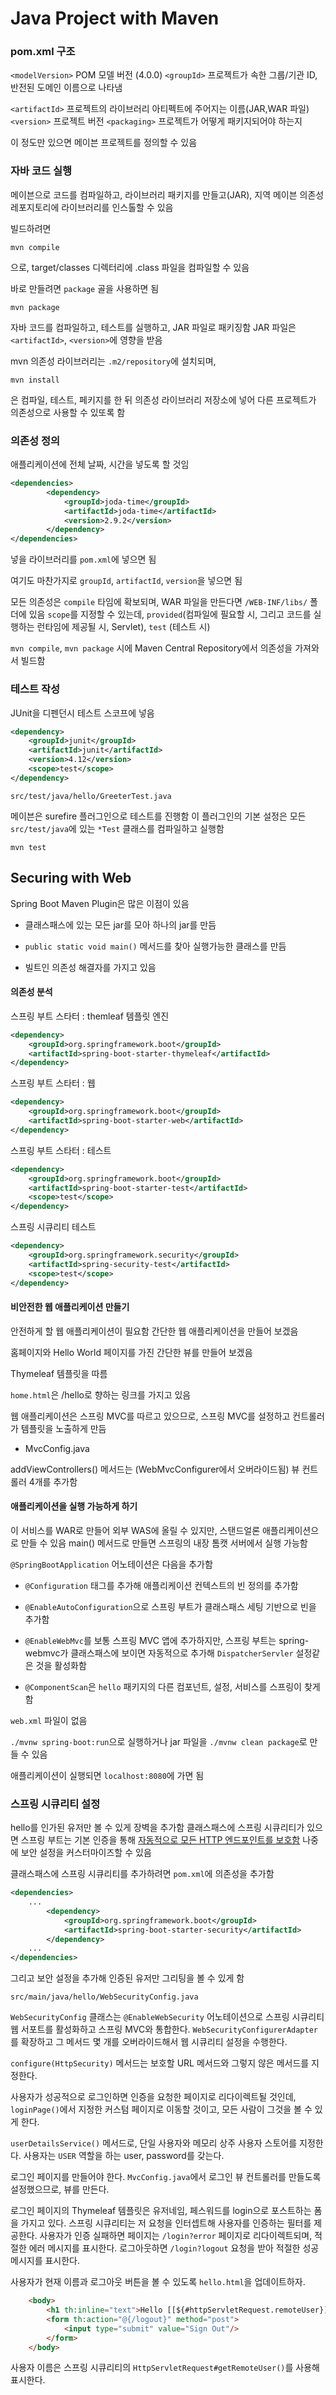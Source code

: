 # Java Project with Maven

[](https://spring.io/guides/gs/maven/)

### pom.xml 구조

`<modelVersion>` POM 모델 버전 (4.0.0)
`<groupId>` 프로젝트가 속한 그룹/기관 ID, 반전된 도메인 이름으로 나타냄

`<artifactId>` 프로젝트의 라이브러리 아티펙트에 주어지는 이름(JAR,WAR 파일)
`<version>` 프로젝트 버전
`<packaging>` 프로젝트가 어떻게 패키지되어야 하는지

이 정도만 있으면 메이븐 프로젝트를 정의할 수 있음

### 자바 코드 실행

메이븐으로 코드를 컴파일하고, 라이브러리 패키지를 만들고(JAR), 지역 메이븐 의존성 레포지토리에 라이브러리를 인스톨할 수 있음

빌드하려면

```
mvn compile
```

으로, target/classes 디렉터리에 .class 파일을 컴파일할 수 있음

바로 만들려면 `package` 골을 사용하면 됨

```
mvn package
```

자바 코드를 컴파일하고, 테스트를 실행하고, JAR 파일로 패키징함
JAR 파일은 `<artifactId>`, `<version>`에 영향을 받음

mvn 의존성 라이브러리는 `.m2/repository`에 설치되며,

```
mvn install
```
은 컴파일, 테스트, 페키지를 한 뒤 의존성 라이브러리 저장소에 넣어 다른 프로젝트가 의존성으로 사용할 수 있또록 함

### 의존성 정의

애플리케이션에 전체 날짜, 시간을 넣도록 할 것임

```xml
<dependencies>
		<dependency>
			<groupId>joda-time</groupId>
			<artifactId>joda-time</artifactId>
			<version>2.9.2</version>
		</dependency>
</dependencies>
```

넣을 라이브러리를 `pom.xml`에 넣으면 됨

여기도 마찬가지로 `groupId`, `artifactId`, `version`을 넣으면 됨

모든 의존성은 `compile` 타임에 확보되며, WAR 파일을 만든다면 `/WEB-INF/libs/` 폴더에 있음
`scope`를 지정할 수 있는데, `provided`(컴파일에 필요할 시, 그리고 코드를 실행하는 런타임에 제공될 시, Servlet), `test` (테스트 시)

`mvn compile`, `mvn package` 시에 Maven Central Repository에서 의존성을 가져와서 빌드함

### 테스트 작성

JUnit을 디펜던시 테스트 스코프에 넣음

```xml
<dependency>
	<groupId>junit</groupId>
	<artifactId>junit</artifactId>
	<version>4.12</version>
	<scope>test</scope>
</dependency>
```

`src/test/java/hello/GreeterTest.java`

메이븐은 surefire 플러그인으로 테스트를 진행함
이 플러그인의 기본 설정은 모든 `src/test/java`에 있는 `*Test` 클래스를 컴파일하고 실행함

`mvn test`

## Securing with Web

Spring Boot Maven Plugin은 많은 이점이 있음

* 클래스패스에 있는 모든 jar를 모아 하나의 jar를 만듬

* `public static void main()` 메서드를 찾아 실행가능한 클래스를 만듬

* 빌트인 의존성 해결자를 가지고 있음

#### 의존성 분석

스프링 부트 스타터 : themleaf 템플릿 엔진

```xml
<dependency>
	<groupId>org.springframework.boot</groupId>
	<artifactId>spring-boot-starter-thymeleaf</artifactId>
</dependency>
```

스프링 부트 스타터 : 웹

```xml
<dependency>
	<groupId>org.springframework.boot</groupId>
	<artifactId>spring-boot-starter-web</artifactId>
</dependency>
```

스프링 부트 스타터 : 테스트

```xml
<dependency>
	<groupId>org.springframework.boot</groupId>
	<artifactId>spring-boot-starter-test</artifactId>
	<scope>test</scope>
</dependency>
```

스프링 시큐리티 테스트

```xml
<dependency>
	<groupId>org.springframework.security</groupId>
	<artifactId>spring-security-test</artifactId>
	<scope>test</scope>
</dependency>
```


#### 비안전한 웹 애플리케이션 만들기

안전하게 할 웹 애플리케이션이 필요함
간단한 웹 애플리케이션을 만들어 보겠음

홈페이지와 Hello World 페이지를 가진 간단한 뷰를 만들어 보겠음

Thymeleaf 템플릿을 따름

`home.html`은 /hello로 향하는 링크를 가지고 있음

웹 애플리케이션은 스프링 MVC를 따르고 있으므로, 스프링 MVC를 설정하고 컨트롤러가 템플릿을 노출하게 만듬

* MvcConfig.java

addViewControllers() 메서드는 (WebMvcConfigurer에서 오버라이드됨) 뷰 컨트롤러 4개를 추가함

#### 애플리케이션을 실행 가능하게 하기

이 서비스를 WAR로 만들어 외부 WAS에 올릴 수 있지만, 스탠드얼론 애플리케이션으로 만들 수 있음
main() 메서드로 만들면 스프링의 내장 톰캣 서버에서 실행 가능함

`@SpringBootApplication` 어노테이션은 다음을 추가함

* `@Configuration` 태그를 추가해 애플리케이션 컨텍스트의 빈 정의를 추가함
* `@EnableAutoConfiguration`으로 스프링 부트가 클래스패스 세팅 기반으로 빈을 추가함
* `@EnableWebMvc`를 보통 스프링 MVC 앱에 추가하지만, 스프링 부트는 spring-webmvc가 클래스패스에 보이면 자동적으로 추가해 `DispatcherServler` 설정같은 것을 활성화함

* `@ComponentScan`은 `hello` 패키지의 다른 컴포넌트, 설정, 서비스를 스프링이 찾게 함

`web.xml` 파일이 없음

`./mvnw spring-boot:run`으로 실행하거나 jar 파일을 `./mvnw clean package`로 만들 수 있음

애플리케이션이 실행되면 `localhost:8080`에 가면 됨

### 스프링 시큐리티 설정

hello를 인가된 유저만 볼 수 있게 장벽을 추가함
클래스패스에 스프링 시큐리티가 있으면 스프링 부트는 기본 인증을 통해 [자동적으로 모든 HTTP 엔드포인트를 보호함](https://docs.spring.io/spring-boot/docs/2.0.5.RELEASE/reference/htmlsingle/#boot-features-security)
나중에 보안 설정을 커스터마이즈할 수 있음

클래스패스에 스프링 시큐리티를 추가하려면 `pom.xml`에 의존성을 추가함

```xml
<dependencies>
    ...
        <dependency>
            <groupId>org.springframework.boot</groupId>
            <artifactId>spring-boot-starter-security</artifactId>
        </dependency>
    ...
</dependencies>
```
그리고 보안 설정을 추가해 인증된 유저만 그리팅을 볼 수 있게 함

`src/main/java/hello/WebSecurityConfig.java`

`WebSecurityConfig` 클래스는 `@EnableWebSecurity` 어노테이션으로 스프링 시큐리티 웹 서포트를 활성화하고 스프링 MVC와 통합한다. `WebSecurityConfigurerAdapter`를 확장하고 그 메서드 몇 개를 오버라이드해서 웹 시큐리티 설정을 수행한다.

`configure(HttpSecurity)` 메서드는 보호할 URL 메서드와 그렇지 않은 메서드를 지정한다. 

사용자가 성공적으로 로그인하면 인증을 요청한 페이지로 리다이렉트될 것인데, `loginPage()`에서 지정한 커스텀 페이지로 이동할 것이고, 모든 사람이 그것을 볼 수 있게 한다.

`userDetailsService()` 메서드로, 단일 사용자와 메모리 상주 사용자 스토어를 지정한다. 사용자는 `USER` 역할을 하는 user, password를 갖는다.

로그인 페이지를 만들어야 한다. `MvcConfig.java`에서 로그인 뷰 컨트롤러를 만들도록 설정했으므로, 뷰를 만든다.

로그인 페이지의 Thymeleaf 템플릿은 유저네임, 페스워드를 login으로 포스트하는 폼을 가지고 있다. 스프링 시큐리티는 저 요청을 인터셉트해 사용자를 인증하는 필터를 제공한다. 사용자가 인증 실패하면 페이지는 `/login?error` 페이지로 리다이렉트되며, 적절한 에러 메시지를 표시한다. 로그아웃하면 `/login?logout` 요청을 받아 적절한 성공 메시지를 표시한다.

사용자가 현재 이름과 로그아웃 버튼을 볼 수 있도록 `hello.html`을 업데이트하자.

```html
    <body>
        <h1 th:inline="text">Hello [[${#httpServletRequest.remoteUser}]]!</h1>
        <form th:action="@{/logout}" method="post">
            <input type="submit" value="Sign Out"/>
        </form>
	</body>
```

사용자 이름은 스프링 시큐리티의 `HttpServletRequest#getRemoteUser()`를 사용해 표시한다.